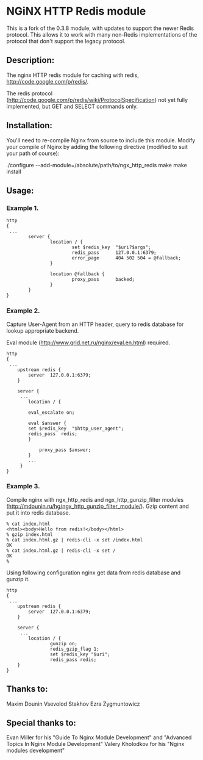 NGiNX HTTP Redis module
=======================

This is a fork of the 0.3.8 module, with updates to support the newer Redis
protocol.  This allows it to work with many non-Redis implementations of the
protocol that don't support the legacy protocol.

Description:
--

The nginx HTTP redis module for caching with redis,
http://code.google.com/p/redis/.

The redis protocol
(http://code.google.com/p/redis/wiki/ProtocolSpecification)
not yet fully implemented, but GET and SELECT commands only.


Installation:
--

You'll need to re-compile Nginx from source to include this module.
Modify your compile of Nginx by adding the following directive
(modified to suit your path of course):

./configure --add-module=/absolute/path/to/ngx_http_redis
make
make install


Usage:
--

### Example 1.


```
http
{
 ...
        server {
                location / {
                        set $redis_key  "$uri?$args";
                        redis_pass      127.0.0.1:6379;
                        error_page      404 502 504 = @fallback;
                }

                location @fallback {
                        proxy_pass      backed;
                }
        }
}
```


### Example 2.

Capture User-Agent from an HTTP header, query to redis database
for lookup appropriate backend.

Eval module (http://www.grid.net.ru/nginx/eval.en.html) required.

```
http
{
 ...
    upstream redis {
        server  127.0.0.1:6379;
    }

    server {
     ...
        location / {

	    eval_escalate on;

	    eval $answer {
		set $redis_key	"$http_user_agent";
		redis_pass	redis;
	    }

            proxy_pass $answer;
        }
        ...
     }
}
```

### Example 3.

Compile nginx with ngx_http_redis and ngx_http_gunzip_filter modules
(http://mdounin.ru/hg/ngx_http_gunzip_filter_module/).
Gzip content and put it into redis database.

```
% cat index.html
<html><body>Hello from redis!</body></html>
% gzip index.html
% cat index.html.gz | redis-cli -x set /index.html
OK
% cat index.html.gz | redis-cli -x set /
OK
%
```

Using following configuration nginx get data from redis database and
gunzip it.

```
http
{
 ...
    upstream redis {
        server  127.0.0.1:6379;
    }

    server {
     ...
        location / {
                gunzip on;
                redis_gzip_flag 1;
                set $redis_key "$uri";
                redis_pass redis;
    }
}
```


Thanks to:
--

Maxim Dounin
Vsevolod Stakhov
Ezra Zygmuntowicz



Special thanks to:
--
Evan Miller for his "Guide To Nginx Module Development" and "Advanced Topics
In Nginx Module Development"
Valery Kholodkov for his "Nginx modules development"
